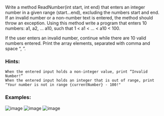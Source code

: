 Write a method ReadNumber(int start, int end) that enters an integer number in a given range (start…end), excluding the numbers start and end. If an invalid number or a non-number text is entered, the method should throw an exception. Using this method write a program that enters 10 numbers: a1, a2, … a10, such that 1 < a1 < … < a10 < 100.

If the user enters an invalid number, continue while there are 10 valid numbers entered. Print the array elements, separated with comma and space “, ”.

### Hints:

	When the entered input holds a non-integer value, print “Invalid Number!”
	When the entered input holds an integer that is out of range, print "Your number is not in range {currentNumber} - 100!"
	
### Examples:

![image](https://user-images.githubusercontent.com/45227327/224511755-f8da6bd2-54c3-4063-a4a1-70b74d4613bb.png)
![image](https://user-images.githubusercontent.com/45227327/224511768-f5a0e907-ca01-4346-9dfa-1b30fccbe5f5.png)
![image](https://user-images.githubusercontent.com/45227327/224511774-177057cf-2877-49aa-a6d0-2cc5898c06e5.png)
